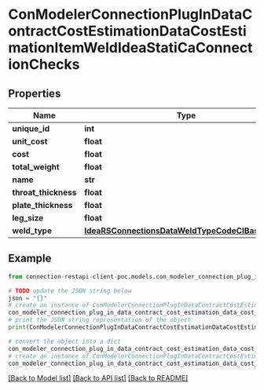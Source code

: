 # ConModelerConnectionPlugInDataContractCostEstimationDataCostEstimationItemWeldIdeaStatiCaConnectionChecks


## Properties

Name | Type | Description | Notes
------------ | ------------- | ------------- | -------------
**unique_id** | **int** |  | [optional] 
**unit_cost** | **float** |  | [optional] 
**cost** | **float** |  | [optional] 
**total_weight** | **float** |  | [optional] 
**name** | **str** |  | [optional] 
**throat_thickness** | **float** |  | [optional] 
**plate_thickness** | **float** |  | [optional] 
**leg_size** | **float** |  | [optional] 
**weld_type** | [**IdeaRSConnectionsDataWeldTypeCodeCIBasicTypes**](IdeaRSConnectionsDataWeldTypeCodeCIBasicTypes.md) |  | [optional] 

## Example

```python
from connection-restapi-client-poc.models.con_modeler_connection_plug_in_data_contract_cost_estimation_data_cost_estimation_item_weld_idea_stati_ca_connection_checks import ConModelerConnectionPlugInDataContractCostEstimationDataCostEstimationItemWeldIdeaStatiCaConnectionChecks

# TODO update the JSON string below
json = "{}"
# create an instance of ConModelerConnectionPlugInDataContractCostEstimationDataCostEstimationItemWeldIdeaStatiCaConnectionChecks from a JSON string
con_modeler_connection_plug_in_data_contract_cost_estimation_data_cost_estimation_item_weld_idea_stati_ca_connection_checks_instance = ConModelerConnectionPlugInDataContractCostEstimationDataCostEstimationItemWeldIdeaStatiCaConnectionChecks.from_json(json)
# print the JSON string representation of the object
print(ConModelerConnectionPlugInDataContractCostEstimationDataCostEstimationItemWeldIdeaStatiCaConnectionChecks.to_json())

# convert the object into a dict
con_modeler_connection_plug_in_data_contract_cost_estimation_data_cost_estimation_item_weld_idea_stati_ca_connection_checks_dict = con_modeler_connection_plug_in_data_contract_cost_estimation_data_cost_estimation_item_weld_idea_stati_ca_connection_checks_instance.to_dict()
# create an instance of ConModelerConnectionPlugInDataContractCostEstimationDataCostEstimationItemWeldIdeaStatiCaConnectionChecks from a dict
con_modeler_connection_plug_in_data_contract_cost_estimation_data_cost_estimation_item_weld_idea_stati_ca_connection_checks_from_dict = ConModelerConnectionPlugInDataContractCostEstimationDataCostEstimationItemWeldIdeaStatiCaConnectionChecks.from_dict(con_modeler_connection_plug_in_data_contract_cost_estimation_data_cost_estimation_item_weld_idea_stati_ca_connection_checks_dict)
```
[[Back to Model list]](../README.md#documentation-for-models) [[Back to API list]](../README.md#documentation-for-api-endpoints) [[Back to README]](../README.md)


